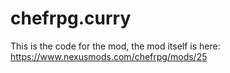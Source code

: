 # chefrpg.curry

This is the code for the mod, the mod itself is here: https://www.nexusmods.com/chefrpg/mods/25
